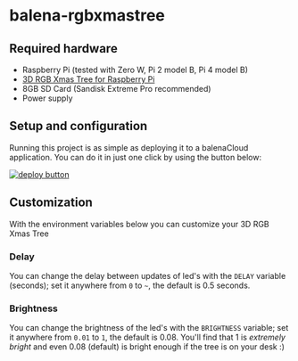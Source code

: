# balena-rgbxmastree

## Required hardware
* Raspberry Pi (tested with Zero W, Pi 2 model B, Pi 4 model B)
* [3D RGB Xmas Tree for Raspberry Pi](https://thepihut.com/products/3d-rgb-xmas-tree-for-raspberry-pi)
* 8GB SD Card (Sandisk Extreme Pro recommended)
* Power supply

## Setup and configuration

Running this project is as simple as deploying it to a balenaCloud application. You can do it in just one click by using the button below:

[![deploy button](https://balena.io/deploy.svg)](https://dashboard.balena-cloud.com/deploy?repoUrl=https://github.com/connect-cloud/balena-rgbxmastree&defaultDeviceType=raspberry-pi)

## Customization
With the environment variables below you can customize your 3D RGB Xmas Tree

### Delay
You can change the delay between updates of led's with the `DELAY` variable (seconds); set it anywhere from `0` to `~`, the default is 0.5 seconds.

### Brightness
You can change the brightness of the led's with the `BRIGHTNESS` variable; set it anywhere from `0.01` to `1`, the default is 0.08.
You'll find that 1 is _extremely bright_ and even 0.08 (default) is bright enough if the tree is on your desk :)
